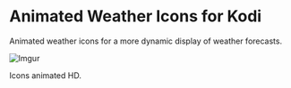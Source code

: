 # Animated Weather Icons for Kodi
Animated weather icons for a more dynamic display of weather forecasts.

![Imgur](https://i.imgur.com/6j2GfOJ.png)

Icons animated HD.
